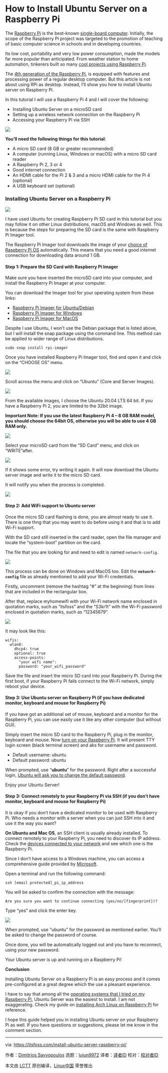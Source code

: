 [#]: collector: (lujun9972)
[#]: translator: (geekpi)
[#]: reviewer: ( )
[#]: publisher: ( )
[#]: url: ( )
[#]: subject: (How to Install Ubuntu Server on a Raspberry Pi)
[#]: via: (https://itsfoss.com/install-ubuntu-server-raspberry-pi/)
[#]: author: (Dimitrios Savvopoulos https://itsfoss.com/author/dimitrios/)

How to Install Ubuntu Server on a Raspberry Pi
======

The [Raspberry Pi][1] is the best-known [single-board computer][2]. Initially, the scope of the Raspberry Pi project was targeted to the promotion of teaching of basic computer science in schools and in developing countries.

Its low cost, portability and very low power consumption, made the models far more popular than anticipated. From weather station to home automation, tinkerers built so many [cool projects using Raspberry Pi][3].

The [4th generation of the Raspberry Pi][4], is equipped with features and processing power of a regular desktop computer. But this article is not about using RPi as desktop. Instead, I’ll show you how to install Ubuntu server on Raspberry Pi.

In this tutorial I will use a Raspberry Pi 4 and I will cover the following:

  * Installing Ubuntu Server on a microSD card
  * Setting up a wireless network connection on the Raspberry Pi
  * Accessing your Raspberry Pi via SSH



![][5]

**You’ll need the following things for this tutorial**:

  * A micro SD card (8 GB or greater recommended)
  * A computer (running Linux, Windows or macOS) with a micro SD card reader
  * A Raspberry Pi 2, 3 or 4
  * Good internet connection
  * An HDMI cable for the Pi 2 &amp; 3 and a micro HDMI cable for the Pi 4 (optional)
  * A USB keyboard set (optional)



### Installing Ubuntu Server on a Raspberry Pi

![][6]

I have used Ubuntu for creating Raspberry Pi SD card in this tutorial but you may follow it on other Linux distributions, macOS and Windows as well. This is because the steps for preparing the SD card is the same with Raspberry Pi Imager tool.

The Raspberry Pi Imager tool downloads the image of your [choice of Raspberry Pi OS][7] automatically. This means that you need a good internet connection for downloading data around 1 GB.

#### Step 1: Prepare the SD Card with Raspberry Pi Imager

Make sure you have inserted the microSD card into your computer, and install the Raspberry Pi Imager at your computer.

You can download the Imager tool for your operating system from these links:

  * [Raspberry Pi Imager for Ubuntu/Debian][8]
  * [Raspberry Pi Imager for Windows][9]
  * [Raspberry Pi Imager for MacOS][10]



Despite I use Ubuntu, I won’t use the Debian package that is listed above, but I will install the snap package using the command line. This method can be applied to wider range of Linux distributions.

```
sudo snap install rpi-imager
```

Once you have installed Raspberry Pi Imager tool, find and open it and click on the “CHOOSE OS” menu.

![][11]

Scroll across the menu and click on “Ubuntu” (Core and Server Images).

![][12]

From the available images, I choose the Ubuntu 20.04 LTS 64 bit. If you have a Raspberry Pi 2, you are limited to the 32bit image.

**Important Note: If you use the latest Raspberry Pi 4 – 8 GB RAM model, you should choose the 64bit OS, otherwise you will be able to use 4 GB RAM only.**

![][13]

Select your microSD card from the “SD Card” menu, and click on “WRITE”after.

![][14]

If it shows some error, try writing it again. It will now download the Ubuntu server image and write it to the micro SD card.

It will notify you when the process is completed.

![][15]

#### Step 2: Add WiFi support to Ubuntu server

Once the micro SD card flashing is done, you are almost ready to use it. There is one thng that you may want to do before using it and that is to add Wi-Fi support.

With the SD card still inserted in the card reader, open the file manager and locate the “system-boot” partition on the card.

The file that you are looking for and need to edit is named `network-config`.

![][16]

This process can be done on Windows and MacOS too. Edit the **`network-config`** file as already mentioned to add your Wi-Fi credentials.

Firstly, uncomment (remove the hashtag “#” at the beginning) from lines that are included in the rectangular box.

After that, replace myhomewifi with your Wi-Fi network name enclosed in quotation marks, such as “itsfoss” and the “S3kr1t” with the Wi-Fi password enclosed in quotation marks, such as “12345679”.

![][17]

It may look like this:

```
wifis:
  wlan0:
    dhcp4: true
    optional: true
    access-points:
      "your wifi name":
      password: "your_wifi_password"
```

Save the file and insert the micro SD card into your Raspberry Pi. During the first boot, if your Raspberry Pi fails connect to the Wi-Fi network, simply reboot your device.

#### Step 3: Use Ubuntu server on Raspberry Pi (if you have dedicated monitor, keyboard and mouse for Raspberry Pi)

If you have got an additional set of mouse, keyboard and a monitor for the Raspberry Pi, you can use easily use it like any other computer (but without GUI).

Simply insert the micro SD card to the Raspberry Pi, plug in the monitor, keyboard and mouse. Now [turn on your Raspberry Pi][18]. It will present TTY login screen (black terminal screen) and aks for username and password.

  * Default username: ubuntu
  * Default password: ubuntu



When prompted, use “**ubuntu**” for the password. Right after a successful login, [Ubuntu will ask you to change the default password][19].

Enjoy your Ubuntu Server!

#### Step 3: Connect remotely to your Raspberry Pi via SSH (if you don’t have monitor, keyboard and mouse for Raspberry Pi)

It is okay if you don’t have a dedicated monitor to be used with Raspberry Pi. Who needs a monitor with a server when you can just SSH into it and use it the way you want?

**On Ubuntu and Mac OS**, an SSH client is usually already installed. To connect remotely to your Raspberry Pi, you need to discover its IP address. Check the [devices connected to your network][20] and see which one is the Raspberry Pi.

Since I don’t have access to a Windows machine, you can access a comprehensive guide provided by [Microsoft][21].

Open a terminal and run the following command:

```
ssh [email protected]_pi_ip_address
```

You will be asked to confirm the connection with the message:

```
Are you sure you want to continue connecting (yes/no/[fingerprint])?
```

Type “yes” and click the enter key.

![][22]

When prompted, use “ubuntu” for the password as mentioned earlier. You’ll be asked to change the password of course.

Once done, you will be automatically logged out and you have to reconnect, using your new password.

Your Ubuntu server is up and running on a Raspberry Pi!

**Conclusion**

Installing Ubuntu Server on a Raspberry Pi is an easy process and it comes pre-configured at a great degree which the use a pleasant experience.

I have to say that among all the [operating systems that I tried on my Raspberry Pi][7], Ubuntu Server was the easiest to install. I am not exaggerating. Check my guide on [installing Arch Linux on Raspberry Pi][23] for reference.

I hope this guide helped you in installing Ubuntu server on your Raspberry Pi as well. If you have questions or suggestions, please let me know in the comment section.

--------------------------------------------------------------------------------

via: https://itsfoss.com/install-ubuntu-server-raspberry-pi/

作者：[Dimitrios Savvopoulos][a]
选题：[lujun9972][b]
译者：[译者ID](https://github.com/译者ID)
校对：[校对者ID](https://github.com/校对者ID)

本文由 [LCTT](https://github.com/LCTT/TranslateProject) 原创编译，[Linux中国](https://linux.cn/) 荣誉推出

[a]: https://itsfoss.com/author/dimitrios/
[b]: https://github.com/lujun9972
[1]: https://www.raspberrypi.org/
[2]: https://itsfoss.com/raspberry-pi-alternatives/
[3]: https://itsfoss.com/raspberry-pi-projects/
[4]: https://itsfoss.com/raspberry-pi-4/
[5]: https://i2.wp.com/itsfoss.com/wp-content/uploads/2020/09/Ubuntu-Server-20.04.1-LTS-aarch64.png?resize=800%2C600&ssl=1
[6]: https://i1.wp.com/itsfoss.com/wp-content/uploads/2020/09/ubuntu-server-raspberry-pi.png?resize=800%2C450&ssl=1
[7]: https://itsfoss.com/raspberry-pi-os/
[8]: https://downloads.raspberrypi.org/imager/imager_amd64.deb
[9]: https://downloads.raspberrypi.org/imager/imager.exe
[10]: https://downloads.raspberrypi.org/imager/imager.dmg
[11]: https://i0.wp.com/itsfoss.com/wp-content/uploads/2020/09/raspberry-pi-imager.png?resize=800%2C600&ssl=1
[12]: https://i1.wp.com/itsfoss.com/wp-content/uploads/2020/09/raspberry-pi-imager-choose-ubuntu.png?resize=800%2C600&ssl=1
[13]: https://i0.wp.com/itsfoss.com/wp-content/uploads/2020/09/raspberry-pi-imager-ubuntu-server.png?resize=800%2C600&ssl=1
[14]: https://i1.wp.com/itsfoss.com/wp-content/uploads/2020/09/raspberry-pi-imager-sd-card.png?resize=800%2C600&ssl=1
[15]: https://i0.wp.com/itsfoss.com/wp-content/uploads/2020/09/ubuntu-server-installed-raspberry-pi.png?resize=799%2C506&ssl=1
[16]: https://i0.wp.com/itsfoss.com/wp-content/uploads/2020/09/ubuntu-server-pi-network-config.png?resize=800%2C565&ssl=1
[17]: https://i0.wp.com/itsfoss.com/wp-content/uploads/2020/09/Ubuntu-server-wifi.png?resize=800%2C600&ssl=1
[18]: https://itsfoss.com/turn-on-raspberry-pi/
[19]: https://itsfoss.com/change-password-ubuntu/
[20]: https://itsfoss.com/how-to-find-what-devices-are-connected-to-network-in-ubuntu/
[21]: https://docs.microsoft.com/en-us/windows-server/administration/openssh/openssh_install_firstuse
[22]: https://i1.wp.com/itsfoss.com/wp-content/uploads/2020/09/ubuntu-server-change-password.png?resize=800%2C600&ssl=1
[23]: https://itsfoss.com/install-arch-raspberry-pi/
